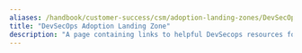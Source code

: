 ```yaml
---
aliases: /handbook/customer-success/csm/adoption-landing-zones/DevSecOps
title: "DevSecOps Adoption Landing Zone"
description: "A page containing links to helpful DevSecops resources for the CSM team and our customers"
---
```







